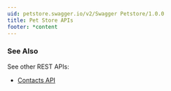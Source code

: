 ```yaml
---
uid: petstore.swagger.io/v2/Swagger Petstore/1.0.0
title: Pet Store APIs
footer: *content
---
```


### See Also

See other REST APIs:
* [Contacts API](../restapi/contacts_swagger2.json)

